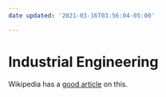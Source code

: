 ```yaml
---
date updated: '2021-03-16T03:56:04-05:00'

---
```


# Industrial Engineering

Wikipedia has a [good article](https://en.wikipedia.org/wiki/Industrial_engineering) on this.
